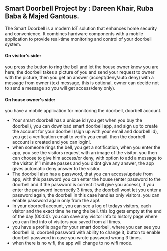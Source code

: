 ## Smart Doorbell Project by : Dareen Khair, Ruba Baba & Majed Gantous.
The Smart Doorbell is a modern IoT solution that enhances home security and convenience. It combines hardware components with a mobile application to provide real-time monitoring and control of your doorbell system.


#### On visitor's side:
you press the button to ring the bell and let the house owner know you are here, the doorbell takes a picture of you and send your request to owner with the picture, then you get an answer (accept/deny/auto deny) with a message from owner (text message, this is optional, owner can decide not to send a message so you will get access/deny only).

#### On house owner's side:
you have a mobile application for monitoring the doorbell, doorbell account.
* Your smart doorbell has a unique id (you get when you buy the doorbell), you can download smart doorbell app, and sign up to create the account for your doorbell (sign up with your email and doorbell id), you get a verification email to verify you email. then the doorbell account is created and you can login!.
* when someone rings the bell, you get a notification, when you enter the app, you see the visitors request with an image of the visitor. you then can choose to give him access/or deny, with option to add a message to the visitor, if 1 minute passes and you didnt give any answer, the app gives automatic deny answer to the visitor.
* The doorbell also has a password, that you can access/update from app, with this password you can enter the house (enter password to the doorbell and if the password is correct it will give you access), if you enter the password incorrectly 3 times, the doorbell wont let you enter a password again, the doorbell in this case handles only visitors.  you can enable password again only from the app!.
* In your doorbell account, you can see a log of todays visitors, each visitor and the exact time he rang the bell. this log gets empty at the end of the day (00:00). you can save any visitor info to history page where you can find info of visitors you saved from all times.  
*  you have a profile page for your smart doorbell, where you can see you doorbell id, doorbell password with ability to change it, button to enable doorbell password in case you wrote password wrong 3 times.
*  when there is no wifi, the app will change to no wifi mode.


